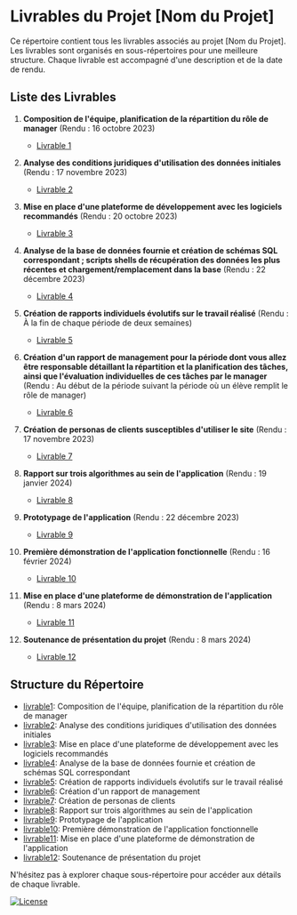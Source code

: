 # Livrables du Projet [Nom du Projet]

Ce répertoire contient tous les livrables associés au projet [Nom du Projet]. Les livrables sont organisés en sous-répertoires pour une meilleure structure. Chaque livrable est accompagné d'une description et de la date de rendu.

## Liste des Livrables

1. **Composition de l'équipe, planification de la répartition du rôle de manager** (Rendu : 16 octobre 2023)
   - [Livrable 1](./livrable1/README.md)

2. **Analyse des conditions juridiques d'utilisation des données initiales** (Rendu : 17 novembre 2023)
   - [Livrable 2](./livrable2/README.md)

3. **Mise en place d'une plateforme de développement avec les logiciels recommandés** (Rendu : 20 octobre 2023)
   - [Livrable 3](./livrable3/README.md)

4. **Analyse de la base de données fournie et création de schémas SQL correspondant ; scripts shells de récupération des données les plus récentes et chargement/remplacement dans la base** (Rendu : 22 décembre 2023)
   - [Livrable 4](./livrable4/README.md)

5. **Création de rapports individuels évolutifs sur le travail réalisé** (Rendu : À la fin de chaque période de deux semaines)
   - [Livrable 5](./livrable5/README.md)

6. **Création d'un rapport de management pour la période dont vous allez être responsable détaillant la répartition et la planification des tâches, ainsi que l'évaluation individuelles de ces tâches par le manager** (Rendu : Au début de la période suivant la période où un élève remplit le rôle de manager)
   - [Livrable 6](./livrable6/README.md)

7. **Création de personas de clients susceptibles d'utiliser le site** (Rendu : 17 novembre 2023)
   - [Livrable 7](./livrable7/README.md)

8. **Rapport sur trois algorithmes au sein de l'application** (Rendu : 19 janvier 2024)
   - [Livrable 8](./livrable8/README.md)

9. **Prototypage de l'application** (Rendu : 22 décembre 2023)
   - [Livrable 9](./livrable9/README.md)

10. **Première démonstration de l'application fonctionnelle** (Rendu : 16 février 2024)
    - [Livrable 10](./livrable10/README.md)

11. **Mise en place d'une plateforme de démonstration de l'application** (Rendu : 8 mars 2024)
    - [Livrable 11](./livrable11/README.md)

12. **Soutenance de présentation du projet** (Rendu : 8 mars 2024)
    - [Livrable 12](./livrable12/README.md)

## Structure du Répertoire

- [livrable1](./livrable1/): Composition de l'équipe, planification de la répartition du rôle de manager
- [livrable2](./livrable2/): Analyse des conditions juridiques d'utilisation des données initiales
- [livrable3](./livrable3/): Mise en place d'une plateforme de développement avec les logiciels recommandés
- [livrable4](./livrable4/): Analyse de la base de données fournie et création de schémas SQL correspondant
- [livrable5](./livrable5/): Création de rapports individuels évolutifs sur le travail réalisé
- [livrable6](./livrable6/): Création d'un rapport de management
- [livrable7](./livrable7/): Création de personas de clients
- [livrable8](./livrable8/): Rapport sur trois algorithmes au sein de l'application
- [livrable9](./livrable9/): Prototypage de l'application
- [livrable10](./livrable10/): Première démonstration de l'application fonctionnelle
- [livrable11](./livrable11/): Mise en place d'une plateforme de démonstration de l'application
- [livrable12](./livrable12/): Soutenance de présentation du projet

N'hésitez pas à explorer chaque sous-répertoire pour accéder aux détails de chaque livrable.

[![License](https://img.shields.io/badge/License-MIT-blue.svg)](LICENSE)
